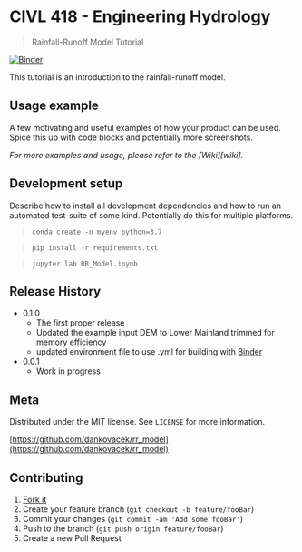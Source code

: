 # CIVL 418 - Engineering Hydrology
> Rainfall-Runoff Model Tutorial

[![Binder](https://mybinder.org/badge_logo.svg)](https://mybinder.org/v2/gh/dankovacek/pysheds_tutorial/master?filepath=Pysheds_Tutorial.ipynb)


This tutorial is an introduction to the rainfall-runoff model.


## Usage example

A few motivating and useful examples of how your product can be used. Spice this up with code blocks and potentially more screenshots.

_For more examples and usage, please refer to the [Wiki][wiki]._

## Development setup

Describe how to install all development dependencies and how to run an automated test-suite of some kind. Potentially do this for multiple platforms.

>`conda create -n myenv python=3.7`

>`pip install -r requirements.txt`

>`jupyter lab RR_Model.ipynb`



## Release History

* 0.1.0
    * The first proper release
    * Updated the example input DEM to Lower Mainland trimmed for memory efficiency
    * updated environment file to use .yml for building with [Binder](mybinder.org)
* 0.0.1
    * Work in progress

## Meta

Distributed under the MIT license. See ``LICENSE`` for more information.

[https://github.com/dankovacek/rr_model](https://github.com/dankovacek/rr_model)

## Contributing

1. [Fork it](<https://github.com/dankovacek/rr_model>)
2. Create your feature branch (`git checkout -b feature/fooBar`)
3. Commit your changes (`git commit -am 'Add some fooBar'`)
4. Push to the branch (`git push origin feature/fooBar`)
5. Create a new Pull Request